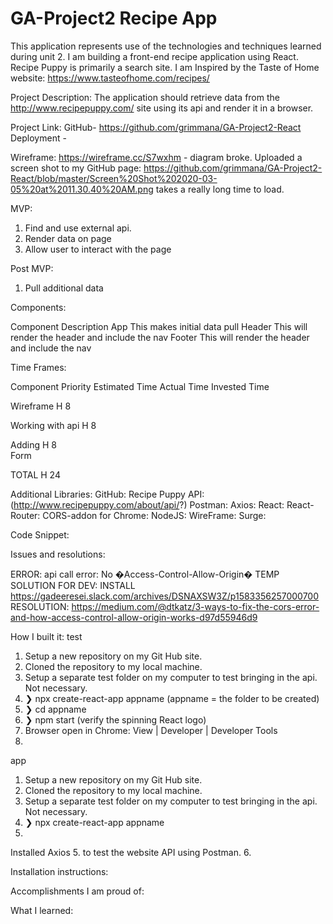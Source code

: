 # GA-Project2 Recipe App

This application represents use of the technologies and techniques learned during unit 2. I am building a front-end recipe application using React. Recipe Puppy is primarily a search site. I am Inspired by the Taste of Home website:
https://www.tasteofhome.com/recipes/

Project Description:
The application should retrieve data from the http://www.recipepuppy.com/ site using its api and render it in a browser.

Project Link:
GitHub- https://github.com/grimmana/GA-Project2-React
Deployment - 

Wireframe: https://wireframe.cc/S7wxhm - diagram broke. Uploaded a screen shot to my GitHub page: https://github.com/grimmana/GA-Project2-React/blob/master/Screen%20Shot%202020-03-05%20at%2011.30.40%20AM.png  takes a really long time to load.

MVP:
1. Find and use external api.
2. Render data on page
3. Allow user to interact with the page

Post MVP:
1. Pull additional data

				
Components:

Component			Description
App				This makes initial data pull
Header			This will render the header and include the nav
Footer			This will render the header and include the nav

Time Frames:

Component		Priority	Estimated 	Time		Actual
					Time		Invested	Time

Wireframe		H		8

Working
with api		H		8					

Adding			H		8		
Form	

TOTAL			H		24

		

Additional Libraries:
GitHub: 
Recipe Puppy API: (http://www.recipepuppy.com/about/api/?)
Postman: 
Axios: 
React:
React-Router:
CORS-addon for Chrome: 
NodeJS: 
WireFrame:
Surge: 


Code Snippet:


Issues and resolutions:

ERROR: api call error: No �Access-Control-Allow-Origin�
TEMP SOLUTION FOR DEV: INSTALL https://gadeeresei.slack.com/archives/DSNAXSW3Z/p1583356257000700	 
RESOLUTION:
https://medium.com/@dtkatz/3-ways-to-fix-the-cors-error-and-how-access-control-allow-origin-works-d97d55946d9


How I built it:
test
 1. Setup a new repository on my Git Hub site.
 2. Cloned the repository to my local machine.
 3. Setup a separate test folder on my computer to test bringing in the api. Not necessary.
 4. ❯ npx create-react-app appname         (appname = the folder to be created)
 5. ❯ cd appname
 6. ❯ npm start                            (verify the spinning React logo)
 7. Browser open in Chrome: View | Developer | Developer Tools
 8. 



app

1. Setup a new repository on my Git Hub site.
2. Cloned the repository to my local machine.
3. Setup a separate test folder on my computer to test bringing in the api. Not necessary.
4. ❯ npx create-react-app appname
5. 
Installed Axios	
5. 	 to test the website API using Postman.
6. 


Installation instructions: 


Accomplishments I am proud of:

What I learned:




